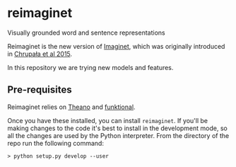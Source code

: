 # reimaginet

Visually grounded word and sentence representations

Reimaginet is the new version of [Imaginet](https://github.com/gchrupala/imaginet), 
which was originally introduced in [Chrupała et al 2015](http://arxiv.org/abs/1506.03694).

In this repository we are trying new models and features. 

## Pre-requisites

Reimaginet relies on [Theano](https://github.com/Theano/Theano) and [funktional](https://github.com/gchrupala/funktional). 

Once you have these installed, you can install `reimaginet`. 
If you'll be making changes to the code it's best to install in the development mode, so all the changes are used by the Python interpreter. From the directory of the repo run the following command:

```
> python setup.py develop --user
```





